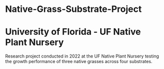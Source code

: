 # Native-Grass-Substrate-Project
# University of Florida - UF Native Plant Nursery 
Research project conducted in 2022 at the UF Native Plant Nursery testing the growth performance of three native grasses across four substrates. 
